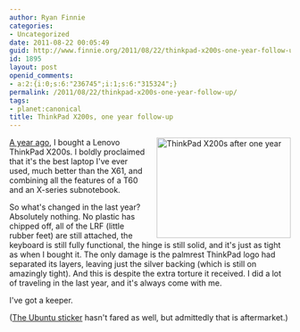 ```yaml
---
author: Ryan Finnie
categories:
- Uncategorized
date: 2011-08-22 00:05:49
guid: http://www.finnie.org/2011/08/22/thinkpad-x200s-one-year-follow-up/
id: 1895
layout: post
openid_comments:
- a:2:{i:0;s:6:"236745";i:1;s:6:"315324";}
permalink: /2011/08/22/thinkpad-x200s-one-year-follow-up/
tags:
- planet:canonical
title: ThinkPad X200s, one year follow-up
---
```

<span style="float: right; margin-left: 1em;"><a href="http://www.flickr.com/photos/fo0bar/6068206599/" title="ThinkPad X200s after one year by Ryan Finnie, on Flickr"><img src="http://farm7.static.flickr.com/6070/6068206599_748de80737_m.jpg" width="240" height="180" alt="ThinkPad X200s after one year" /></a></span>[A year ago](http://www.finnie.org/2010/08/13/lenovo-thinkpad-x200s/), I bought a Lenovo ThinkPad X200s. I boldly proclaimed that it's the best laptop I've ever used, much better than the X61, and combining all the features of a T60 and an X-series subnotebook.

So what's changed in the last year? Absolutely nothing. No plastic has chipped off, all of the LRF (little rubber feet) are still attached, the keyboard is still fully functional, the hinge is still solid, and it's just as tight as when I bought it. The only damage is the palmrest ThinkPad logo had separated its layers, leaving just the silver backing (which is still on amazingly tight). And this is despite the extra torture it received. I did a lot of traveling in the last year, and it's always come with me.

I've got a keeper.

([The Ubuntu sticker](http://www.flickr.com/photos/fo0bar/6068206821/) hasn't fared as well, but admittedly that is aftermarket.)
